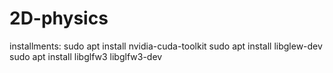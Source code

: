 # 2D-physics

installments:
    sudo apt install nvidia-cuda-toolkit
    sudo apt install libglew-dev
    sudo apt install libglfw3 libglfw3-dev